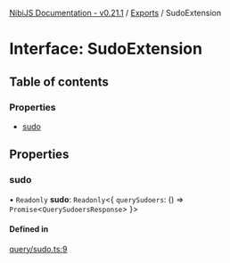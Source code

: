 [NibiJS Documentation - v0.21.1](../intro.md) / [Exports](../modules.md) / SudoExtension

# Interface: SudoExtension

## Table of contents

### Properties

- [sudo](SudoExtension.md#sudo)

## Properties

### sudo

• `Readonly` **sudo**: `Readonly`<{ `querySudoers`: () => `Promise`<`QuerySudoersResponse`\> }\>

#### Defined in

[query/sudo.ts:9](https://github.com/NibiruChain/ts-sdk/blob/ba65ed8/packages/nibijs/src/query/sudo.ts#L9)
